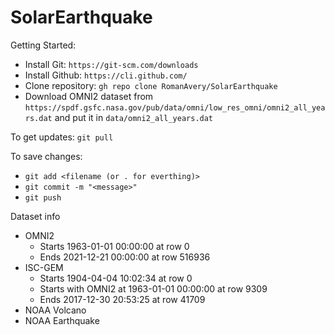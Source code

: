 
# SolarEarthquake

Getting Started:
- Install Git: `https://git-scm.com/downloads`
- Install Github: `https://cli.github.com/`
- Clone repository: `gh repo clone RomanAvery/SolarEarthquake`
- Download OMNI2 dataset from `https://spdf.gsfc.nasa.gov/pub/data/omni/low_res_omni/omni2_all_years.dat` and put it in `data/omni2_all_years.dat`

To get updates: `git pull`

To save changes:
- `git add <filename (or . for everthing)>`
- `git commit -m "<message>"`
- `git push`

Dataset info
- OMNI2
  - Starts 1963-01-01 00:00:00 at row 0
  - Ends 2021-12-21 00:00:00 at row 516936
- ISC-GEM
  - Starts 1904-04-04 10:02:34 at row 0
  - Starts with OMNI2 at 1963-01-01 00:00:00 at row 9309
  - Ends 2017-12-30 20:53:25 at row 41709
- NOAA Volcano
- NOAA Earthquake
